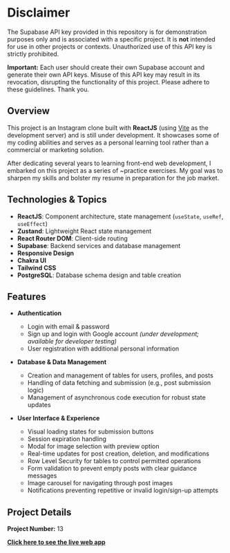 # Disclaimer

The Supabase API key provided in this repository is for demonstration purposes only and is associated with a specific project. It is **not** intended for use in other projects or contexts. Unauthorized use of this API key is strictly prohibited.

**Important:** Each user should create their own Supabase account and generate their own API keys. Misuse of this API key may result in its revocation, disrupting the functionality of this project. Please adhere to these guidelines. Thank you.

## Overview

This project is an Instagram clone built with **ReactJS** (using [Vite](https://vitejs.dev/) as the development server) and is still under development. It showcases some of my coding abilities and serves as a personal learning tool rather than a commercial or marketing solution.

After dedicating several years to learning front-end web development, I embarked on this project as a series of ~practice exercises. My goal was to sharpen my skills and bolster my resume in preparation for the job market.

## Technologies & Topics

- **ReactJS**: Component architecture, state management (`useState`, `useRef`, `useEffect`)
- **Zustand**: Lightweight React state management
- **React Router DOM**: Client-side routing
- **Supabase**: Backend services and database management
- **Responsive Design**
- **Chakra UI**
- **Tailwind CSS**
- **PostgreSQL**: Database schema design and table creation

## Features

- **Authentication**

  - Login with email & password
  - Sign up and login with Google account _(under development; available for developer testing)_
  - User registration with additional personal information

- **Database & Data Management**

  - Creation and management of tables for users, profiles, and posts
  - Handling of data fetching and submission (e.g., post submission logic)
  - Management of asynchronous code execution for robust state updates

- **User Interface & Experience**
  - Visual loading states for submission buttons
  - Session expiration handling
  - Modal for image selection with preview option
  - Real-time updates for post creation, deletion, and modifications
  - Row Level Security for tables to control permitted operations
  - Form validation to prevent empty posts with clear guidance messages
  - Image carousel for navigating through post images
  - Notifications preventing repetitive or invalid login/sign-up attempts

## Project Details

**Project Number:** 13

[**Click here to see the live web app**](https://hadi-mollataheri.github.io/react-instagram-clone/)
